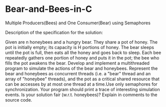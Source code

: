 # Bear-and-Bees-in-C
Multiple Producers(Bees) and One Consumer(Bear) using Semaphores

Description of the specification for the solution:

Given are n honeybees and a hungry bear. They share a pot of honey. The pot is initially empty; its capacity is H portions
of honey. The bear sleeps until the pot is full, then eats all the honey and goes back to sleep. Each bee repeatedly gathers one portion of honey and puts it in the pot; the bee who fills the pot awakens the bear. Develop and implement a multithreaded program to simulate the actions of the bear and honeybees. Represent the bear and honeybees as concurrent threads (i.e. a "bear" thread and an array of "honeybee" threads), and the pot as a critical shared resource that can be accesses by at most one thread at a time.Use only semaphores for synchronization. Your program should print a trace of interesting simulation events. Is your solution fair (w.r.t. honeybees)? Explain in comments to the source code.

